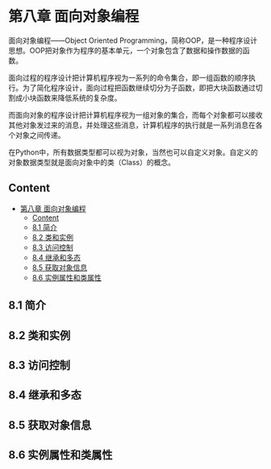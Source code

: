 # 第八章 面向对象编程
面向对象编程——Object Oriented Programming，简称OOP，是一种程序设计思想。OOP把对象作为程序的基本单元，一个对象包含了数据和操作数据的函数。

面向过程的程序设计把计算机程序视为一系列的命令集合，即一组函数的顺序执行。为了简化程序设计，面向过程把函数继续切分为子函数，即把大块函数通过切割成小块函数来降低系统的复杂度。

而面向对象的程序设计把计算机程序视为一组对象的集合，而每个对象都可以接收其他对象发过来的消息，并处理这些消息，计算机程序的执行就是一系列消息在各个对象之间传递。

在Python中，所有数据类型都可以视为对象，当然也可以自定义对象。自定义的对象数据类型就是面向对象中的类（Class）的概念。

## Content

<!-- TOC -->

- [第八章 面向对象编程](#第八章-面向对象编程)
    - [Content](#content)
    - [8.1 简介](#81-简介)
    - [8.2 类和实例](#82-类和实例)
    - [8.3 访问控制](#83-访问控制)
    - [8.4 继承和多态](#84-继承和多态)
    - [8.5 获取对象信息](#85-获取对象信息)
    - [8.6 实例属性和类属性](#86-实例属性和类属性)

<!-- /TOC -->

## 8.1 简介

## 8.2 类和实例

## 8.3 访问控制 

## 8.4 继承和多态

## 8.5 获取对象信息

## 8.6 实例属性和类属性
